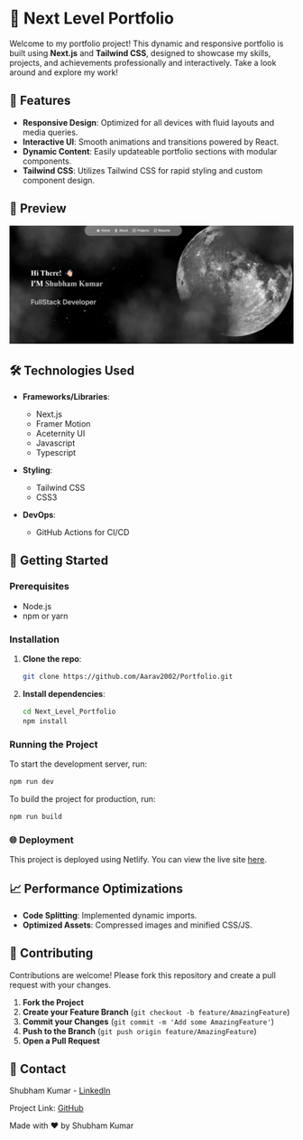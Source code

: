 # 🚀 Next Level Portfolio

Welcome to my portfolio project! This dynamic and responsive portfolio is built using **Next.js** and **Tailwind CSS**, designed to showcase my skills, projects, and achievements professionally and interactively. Take a look around and explore my work!

## 🌟 Features

- **Responsive Design**: Optimized for all devices with fluid layouts and media queries.
- **Interactive UI**: Smooth animations and transitions powered by React.
- **Dynamic Content**: Easily updateable portfolio sections with modular components.
- **Tailwind CSS**: Utilizes Tailwind CSS for rapid styling and custom component design.

## 📸 Preview

![Portfolio Preview](./Assets/Projects/Portfolio.png)

## 🛠️ Technologies Used

- **Frameworks/Libraries**:

  - Next.js
  - Framer Motion
  - Aceternity UI
  - Javascript
  - Typescript

- **Styling**:

  - Tailwind CSS
  - CSS3

- **DevOps**:
  - GitHub Actions for CI/CD

## 🚀 Getting Started

### Prerequisites

- Node.js
- npm or yarn

### Installation

1. **Clone the repo**:
   ```sh
   git clone https://github.com/Aarav2002/Portfolio.git
   ```
2. **Install dependencies**:
   ```sh
   cd Next_Level_Portfolio
   npm install
   ```

### Running the Project

To start the development server, run:

```sh
npm run dev
```

To build the project for production, run:

```sh
npm run build
```

### 🌐 Deployment

This project is deployed using Netlify. You can view the live site [here](https://portfolio-blue-alpha-27.vercel.app/).

## 📈 Performance Optimizations

- **Code Splitting**: Implemented dynamic imports.
- **Optimized Assets**: Compressed images and minified CSS/JS.

## 🤝 Contributing

Contributions are welcome! Please fork this repository and create a pull request with your changes.

1. **Fork the Project**
2. **Create your Feature Branch** (`git checkout -b feature/AmazingFeature`)
3. **Commit your Changes** (`git commit -m 'Add some AmazingFeature'`)
4. **Push to the Branch** (`git push origin feature/AmazingFeature`)
5. **Open a Pull Request**

## 📧 Contact

Shubham Kumar - [LinkedIn](https://www.linkedin.com/in/shubham-kumar0702/)

Project Link: [GitHub](https://github.com/Aarav2002/Portfolio)

Made with ❤️ by Shubham Kumar
